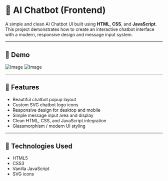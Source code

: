 # 🤖 AI Chatbot (Frontend)

A simple and clean AI Chatbot UI built using **HTML**, **CSS**, and **JavaScript**. This project demonstrates how to create an interactive chatbot interface with a modern, responsive design and message input system.

---

## 📸 Demo

![Image](https://github.com/user-attachments/assets/fe6e06ce-e745-4e8c-aaa0-ee89de1465f7) 
![Image](https://github.com/user-attachments/assets/2bceb29b-d61e-4848-8f30-e678c7e705a3)

---

## 📌 Features

- Beautiful chatbot popup layout
- Custom SVG chatbot logo icons
- Responsive design for desktop and mobile
- Simple message input area and display
- Clean HTML, CSS, and JavaScript integration
- Glassmorphism / modern UI styling

---

## 🚀 Technologies Used

- HTML5
- CSS3
- Vanilla JavaScript
- SVG icons

